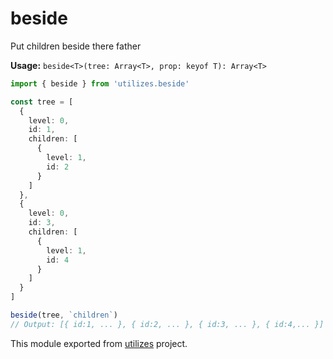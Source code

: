 # beside

Put children beside there father

**Usage:** `beside<T>(tree: Array<T>, prop: keyof T): Array<T>`

```typescript
import { beside } from 'utilizes.beside'

const tree = [
  {
    level: 0,
    id: 1,
    children: [
      {
        level: 1,
        id: 2
      }
    ]
  },
  {
    level: 0,
    id: 3,
    children: [
      {
        level: 1,
        id: 4
      }
    ]
  }
]

beside(tree, `children`)
// Output: [{ id:1, ... }, { id:2, ... }, { id:3, ... }, { id:4,... }]
```

<!-- *keywords [] *keywordsend -->


This module exported from [utilizes](https://www.npmjs.com/package/utilizes) project.